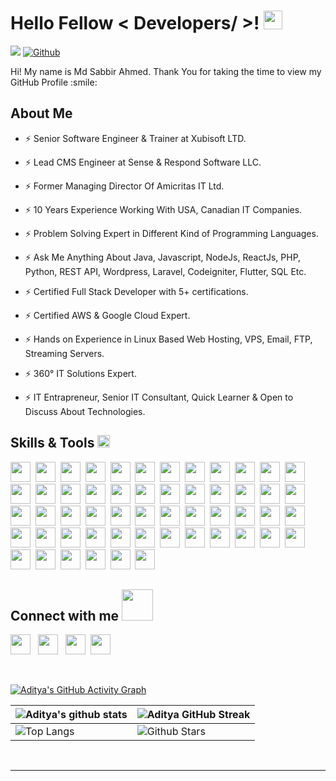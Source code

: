 <h1> Hello Fellow < Developers/ >! <img src = "https://raw.githubusercontent.com/MartinHeinz/MartinHeinz/master/wave.gif" width = 30px> </h1>


![](https://komarev.com/ghpvc/?username=sabbir073&color=green)
[![Github](https://img.shields.io/github/followers/sabbir073?label=Follow&style=social)](https://github.com/sabbir073)

<div size='20px'> Hi! My name is Md Sabbir Ahmed. Thank You for taking the time to view my GitHub Profile :smile: 
</div>

<h2> About Me</h2>

- ⚡ Senior Software Engineer & Trainer at Xubisoft LTD.

- ⚡ Lead CMS Engineer at Sense & Respond Software LLC.

- ⚡ Former Managing Director Of Amicritas IT Ltd.
  
- ⚡ 10 Years Experience Working With USA, Canadian IT Companies.
  
- ⚡ Problem Solving Expert in Different Kind of Programming Languages.
  
- ⚡ Ask Me Anything About Java, Javascript, NodeJs, ReactJs, PHP, Python, REST API, Wordpress, Laravel, Codeigniter, Flutter, SQL Etc.
  
- ⚡ Certified Full Stack Developer with 5+ certifications.

- ⚡ Certified AWS & Google Cloud Expert.

- ⚡ Hands on Experience in Linux Based Web Hosting, VPS, Email, FTP, Streaming Servers.

- ⚡ 360° IT Solutions Expert.

- ⚡ IT Entrapreneur, Senior IT Consultant, Quick Learner & Open to Discuss About Technologies.


<h2> Skills & Tools <img src = "https://media2.giphy.com/media/QssGEmpkyEOhBCb7e1/giphy.gif?cid=ecf05e47a0n3gi1bfqntqmob8g9aid1oyj2wr3ds3mg700bl&rid=giphy.gif" width = 20px> </h2>
<a href="https://www.android.com/"><img width ='32px' src ='https://raw.githubusercontent.com/rahulbanerjee26/githubAboutMeGenerator/main/icons/android.svg'></a>&nbsp;
<a href="https://angularjs.org/"><img width ='32px' src ='https://raw.githubusercontent.com/rahulbanerjee26/githubAboutMeGenerator/main/icons/angularjs.svg'></a>&nbsp;
<a href="https://www.arduino.cc/"><img width ='32px' src ='https://raw.githubusercontent.com/rahulbanerjee26/githubAboutMeGenerator/main/icons/arduino.svg'></a>&nbsp;
<a href="https://aws.amazon.com/"><img width ='32px' src ='https://raw.githubusercontent.com/rahulbanerjee26/githubAboutMeGenerator/main/icons/aws.svg'></a>&nbsp;
<a href="https://getbootstrap.com/"><img width ='32px' src ='https://raw.githubusercontent.com/rahulbanerjee26/githubAboutMeGenerator/main/icons/bootstrap.svg'></a>&nbsp;
<a href="https://canvasjs.com/"><img width ='32px' src ='https://raw.githubusercontent.com/rahulbanerjee26/githubAboutMeGenerator/main/icons/canvasjs.svg'></a>&nbsp;
<a href="https://codeigniter.com/"><img width ='32px' src ='https://raw.githubusercontent.com/rahulbanerjee26/githubAboutMeGenerator/main/icons/codeigniter.svg'></a>&nbsp;
<a href="https://docs.microsoft.com/en-us/dotnet/csharp/"><img width ='32px' src ='https://raw.githubusercontent.com/rahulbanerjee26/githubAboutMeGenerator/main/icons/csharp.svg'></a>&nbsp;
<a href="https://developer.mozilla.org/en-US/docs/Web/CSS"><img width ='32px' src ='https://raw.githubusercontent.com/rahulbanerjee26/githubAboutMeGenerator/main/icons/css.svg'></a>&nbsp;
<a href="https://dart.dev/"><img width ='32px' src ='https://raw.githubusercontent.com/rahulbanerjee26/githubAboutMeGenerator/main/icons/dart.svg'></a>&nbsp;
<a href="https://www.djangoproject.com/"><img width ='32px' src ='https://raw.githubusercontent.com/rahulbanerjee26/githubAboutMeGenerator/main/icons/django.svg'></a>&nbsp;
<a href="https://www.docker.com/"><img width ='32px' src ='https://raw.githubusercontent.com/rahulbanerjee26/githubAboutMeGenerator/main/icons/docker.svg'></a>&nbsp;
<a href="https://www.dropbox.com/"><img width ='32px' src ='https://raw.githubusercontent.com/rahulbanerjee26/githubAboutMeGenerator/main/icons/dropbox.svg'></a>&nbsp;
<a href="https://www.elastic.co/"><img width ='32px' src ='https://raw.githubusercontent.com/rahulbanerjee26/githubAboutMeGenerator/main/icons/elasticsearch.svg'></a>&nbsp;
<a href="https://expressjs.com/"><img width ='32px' src ='https://raw.githubusercontent.com/rahulbanerjee26/githubAboutMeGenerator/main/icons/express.svg'></a>&nbsp;
<a href="https://firebase.google.com/"><img width ='32px' src ='https://raw.githubusercontent.com/rahulbanerjee26/githubAboutMeGenerator/main/icons/firebase.svg'></a>&nbsp;
<a href="https://flutter.dev/"><img width ='32px' src ='https://raw.githubusercontent.com/rahulbanerjee26/githubAboutMeGenerator/main/icons/flutter.svg'></a>&nbsp;
<a href="https://www.gatsbyjs.com/"><img width ='32px' src ='https://raw.githubusercontent.com/rahulbanerjee26/githubAboutMeGenerator/main/icons/gatsby.svg'></a>&nbsp;
<a href="https://github.com/"><img width ='32px' src ='https://raw.githubusercontent.com/rahulbanerjee26/githubAboutMeGenerator/main/icons/github.svg'></a>&nbsp;
<a href="https://graphql.org/"><img width ='32px' src ='https://raw.githubusercontent.com/rahulbanerjee26/githubAboutMeGenerator/main/icons/graphql.svg'></a>&nbsp;
<a href="https://www.heroku.com/"><img width ='32px' src ='https://raw.githubusercontent.com/rahulbanerjee26/githubAboutMeGenerator/main/icons/heroku.svg'></a>&nbsp;
<a href="https://html.com/"><img width ='32px' src ='https://raw.githubusercontent.com/rahulbanerjee26/githubAboutMeGenerator/main/icons/html.svg'></a>&nbsp;
<a href="https://ionicframework.com/"><img width ='32px' src ='https://raw.githubusercontent.com/rahulbanerjee26/githubAboutMeGenerator/main/icons/ionic.svg'></a>&nbsp;
<a href="https://www.java.com/en/"><img width ='32px' src ='https://raw.githubusercontent.com/rahulbanerjee26/githubAboutMeGenerator/main/icons/java.svg'></a>&nbsp;
<a href="https://www.javascript.com/"><img width ='32px' src ='https://raw.githubusercontent.com/rahulbanerjee26/githubAboutMeGenerator/main/icons/javascript.svg'></a>&nbsp;
<a href="https://laravel.com/"><img width ='32px' src ='https://raw.githubusercontent.com/rahulbanerjee26/githubAboutMeGenerator/main/icons/laravel.svg'></a>&nbsp;
<a href="https://www.linux.org/"><img width ='32px' src ='https://raw.githubusercontent.com/rahulbanerjee26/githubAboutMeGenerator/main/icons/linux.svg'></a>&nbsp;
<a href="https://mariadb.org/"><img width ='32px' src ='https://raw.githubusercontent.com/rahulbanerjee26/githubAboutMeGenerator/main/icons/mariadb.svg'></a>&nbsp;
<a href="https://materializecss.com/"><img width ='32px' src ='https://raw.githubusercontent.com/rahulbanerjee26/githubAboutMeGenerator/main/icons/materialize.svg'></a>&nbsp;
<a href="https://www.mongodb.com/"><img width ='32px' src ='https://raw.githubusercontent.com/rahulbanerjee26/githubAboutMeGenerator/main/icons/mongodb.svg'></a>&nbsp;
<a href="https://www.mysql.com/"><img width ='32px' src ='https://raw.githubusercontent.com/rahulbanerjee26/githubAboutMeGenerator/main/icons/mysql.svg'></a>&nbsp;
<a href="https://nextjs.org/"><img width ='32px' src ='https://raw.githubusercontent.com/rahulbanerjee26/githubAboutMeGenerator/main/icons/nextjs.svg'></a>&nbsp;
<a href="https://www.nginx.com/"><img width ='32px' src ='https://raw.githubusercontent.com/rahulbanerjee26/githubAboutMeGenerator/main/icons/nginx.svg'></a>&nbsp;
<a href="https://nodejs.org/en/"><img width ='32px' src ='https://raw.githubusercontent.com/rahulbanerjee26/githubAboutMeGenerator/main/icons/nodejs.svg'></a>&nbsp;
<a href="https://www.npmjs.com/"><img width ='32px' src ='https://raw.githubusercontent.com/rahulbanerjee26/githubAboutMeGenerator/main/icons/npm.svg'></a>&nbsp;
<a href="https://www.oracle.com/index.html"><img width ='32px' src ='https://raw.githubusercontent.com/rahulbanerjee26/githubAboutMeGenerator/main/icons/oracle.svg'></a>&nbsp;
<a href="https://www.php.net/"><img width ='32px' src ='https://raw.githubusercontent.com/rahulbanerjee26/githubAboutMeGenerator/main/icons/php.svg'></a>&nbsp;
<a href="https://www.postgresql.org/"><img width ='32px' src ='https://raw.githubusercontent.com/rahulbanerjee26/githubAboutMeGenerator/main/icons/postgresql.svg'></a>&nbsp;
<a href="https://www.postman.com/"><img width ='32px' src ='https://raw.githubusercontent.com/rahulbanerjee26/githubAboutMeGenerator/main/icons/postman.svg'></a>&nbsp;
<a href="https://www.python.org/"><img width ='32px' src ='https://raw.githubusercontent.com/rahulbanerjee26/githubAboutMeGenerator/main/icons/python.svg'></a>&nbsp;
<a href="https://reactjs.org/"><img width ='32px' src ='https://raw.githubusercontent.com/rahulbanerjee26/githubAboutMeGenerator/main/icons/reactjs.svg'></a>&nbsp;
<a href="https://redis.io/"><img width ='32px' src ='https://raw.githubusercontent.com/rahulbanerjee26/githubAboutMeGenerator/main/icons/redis.svg'></a>&nbsp;
<a href="https://redux.js.org/"><img width ='32px' src ='https://raw.githubusercontent.com/rahulbanerjee26/githubAboutMeGenerator/main/icons/redux.svg'></a>&nbsp;
<a href="https://sass-lang.com/"><img width ='32px' src ='https://raw.githubusercontent.com/rahulbanerjee26/githubAboutMeGenerator/main/icons/sass.svg'></a>&nbsp;
<a href="https://www.sqlite.org/index.html"><img width ='32px' src ='https://raw.githubusercontent.com/rahulbanerjee26/githubAboutMeGenerator/main/icons/sqlite.svg'></a>&nbsp;
<a href="https://developer.apple.com/swift/"><img width ='32px' src ='https://raw.githubusercontent.com/rahulbanerjee26/githubAboutMeGenerator/main/icons/swift.svg'></a>&nbsp;
<a href="https://symfony.com/"><img width ='32px' src ='https://raw.githubusercontent.com/rahulbanerjee26/githubAboutMeGenerator/main/icons/symfony.svg'></a>&nbsp;
<a href="https://tailwindcss.com/"><img width ='32px' src ='https://raw.githubusercontent.com/rahulbanerjee26/githubAboutMeGenerator/main/icons/tailwind.svg'></a>&nbsp;
<a href="https://www.typescriptlang.org/"><img width ='32px' src ='https://raw.githubusercontent.com/rahulbanerjee26/githubAboutMeGenerator/main/icons/typescript.svg'></a>&nbsp;
<a href="https://vuejs.org/"><img width ='32px' src ='https://raw.githubusercontent.com/rahulbanerjee26/githubAboutMeGenerator/main/icons/vuejs.svg'></a>&nbsp;
<a href="https://webpack.js.org/"><img width ='32px' src ='https://raw.githubusercontent.com/rahulbanerjee26/githubAboutMeGenerator/main/icons/webpack.svg'></a>&nbsp;
<a href="https://wordpress.org/"><img width ='32px' src ='https://raw.githubusercontent.com/rahulbanerjee26/githubAboutMeGenerator/main/icons/wordpress.svg'></a>&nbsp;
<a href="https://dotnet.microsoft.com/en-us/apps/xamarin"><img width ='32px' src ='https://raw.githubusercontent.com/rahulbanerjee26/githubAboutMeGenerator/main/icons/xamarin.svg'></a>&nbsp;
<a href="https://zapier.com/"><img width ='32px' src ='https://raw.githubusercontent.com/rahulbanerjee26/githubAboutMeGenerator/main/icons/zapier.svg'></a>&nbsp;

<h2> Connect with me <img src='https://raw.githubusercontent.com/ShahriarShafin/ShahriarShafin/main/Assets/handshake.gif' width="50px"> </h2>
<a href = 'https://bd.linkedin.com/in/sabbir073'> <img width = '32px' align= 'center' src="https://raw.githubusercontent.com/rahulbanerjee26/githubAboutMeGenerator/main/icons/linked-in-alt.svg"/></a> &nbsp;
<a href = 'https://facebook.com/Fun2uze'> <img width = '32px' align= 'center' src="https://raw.githubusercontent.com/rahulbanerjee26/githubAboutMeGenerator/main/icons/facebook.svg"/></a> &nbsp;
<a href = 'https://www.instagram.com/sabbir.amicritas/'> <img width = '32px' align= 'center' src="https://raw.githubusercontent.com/rahulbanerjee26/githubAboutMeGenerator/main/icons/instagram.svg"/></a>&nbsp;
<a href = 'https://www.github.com/sabbir073'> <img width = '32px' align= 'center' src="https://raw.githubusercontent.com/rahulbanerjee26/githubAboutMeGenerator/main/icons/github.svg"/></a>&nbsp;

<br>
<br>
  <br>
  
[![Aditya's GitHub Activity Graph](https://activity-graph.herokuapp.com/graph?username=sabbir073&theme=tokyonight)](https://git.io/praveenscience)

| ![Aditya's github stats](https://github-readme-stats.vercel.app/api?username=sabbir073&show_icons=true&theme=tokyonight) | ![Aditya GitHub Streak](https://github-readme-streak-stats.herokuapp.com/?user=sabbir073&theme=tokyonight) |
| --- | --- |
| ![Top Langs](https://github-readme-stats.vercel.app/api/top-langs/?username=sabbir073&theme=tokyonight) | ![Github Stars](https://github-readme-stats.vercel.app/api?username=sabbir073&show_icons=true&locale=en&count_private=true&hide_rank=true&custom_title=My%20GitHub%20Stats&disable_animations=true&theme=tokyonight) |



<br>


-----
